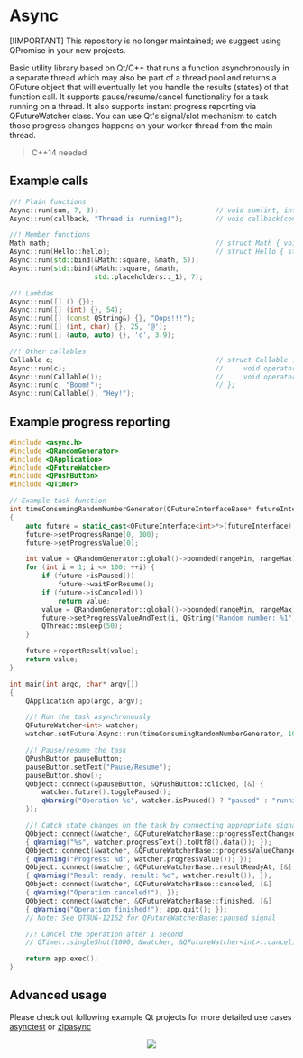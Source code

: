 # Async

[!IMPORTANT]
This repository is no longer maintained; we suggest using QPromise in your new projects.

Basic utility library based on Qt/C++ that runs a function asynchronously in a separate thread which may also be part of a thread pool and returns a QFuture object that will eventually let you handle the results (states) of that function call. It supports pause/resume/cancel functionality for a task running on a thread. It also supports instant progress reporting via QFutureWatcher class. You can use Qt's signal/slot mechanism to catch those progress changes happens on your worker thread from the main thread.

> C++14 needed


## Example calls

```cpp
//! Plain functions
Async::run(sum, 7, 3);                             // void sum(int, int) {}
Async::run(callback, "Thread is running!");        // void callback(const char*) {}

//! Member functions
Math math;                                         // struct Math { void square(int) {} };
Async::run(Hello::hello);                          // struct Hello { static void hello() {} };
Async::run(std::bind(&Math::square, &math, 5));
Async::run(std::bind(&Math::square, &math,
                     std::placeholders::_1), 7);

//! Lambdas
Async::run([] () {});
Async::run([] (int) {}, 54);
Async::run([] (const QString&) {}, "Oops!!!");
Async::run([] (int, char) {}, 25, '@');
Async::run([] (auto, auto) {}, 'c', 3.9);

//! Other callables
Callable c;                                        // struct Callable {
Async::run(c);                                     //     void operator()() {}
Async::run(Callable());                            //     void operator()(const char*) {}
Async::run(c, "Boom!");                            // };
Async::run(Callable(), "Hey!");
```

## Example progress reporting

```cpp
#include <async.h>
#include <QRandomGenerator>
#include <QApplication>
#include <QFutureWatcher>
#include <QPushButton>
#include <QTimer>

// Example task function
int timeConsumingRandomNumberGenerator(QFutureInterfaceBase* futureInterface, int rangeMin, int rangeMax)
{
    auto future = static_cast<QFutureInterface<int>*>(futureInterface);
    future->setProgressRange(0, 100);
    future->setProgressValue(0);

    int value = QRandomGenerator::global()->bounded(rangeMin, rangeMax);
    for (int i = 1; i <= 100; ++i) {
        if (future->isPaused())
            future->waitForResume();
        if (future->isCanceled())
            return value;
        value = QRandomGenerator::global()->bounded(rangeMin, rangeMax);
        future->setProgressValueAndText(i, QString("Random number: %1").arg(value));
        QThread::msleep(50);
    }

    future->reportResult(value);
    return value;
}

int main(int argc, char* argv[])
{
    QApplication app(argc, argv);

    //! Run the task asynchronously
    QFutureWatcher<int> watcher;
    watcher.setFuture(Async::run(timeConsumingRandomNumberGenerator, 100, 999));

    //! Pause/resume the task
    QPushButton pauseButton;
    pauseButton.setText("Pause/Resume");
    pauseButton.show();
    QObject::connect(&pauseButton, &QPushButton::clicked, [&] {
        watcher.future().togglePaused();
        qWarning("Operation %s", watcher.isPaused() ? "paused" : "running");
    });

    //! Catch state changes on the task by connecting appropriate signals to slots
    QObject::connect(&watcher, &QFutureWatcherBase::progressTextChanged, [&]
    { qWarning("%s", watcher.progressText().toUtf8().data()); });
    QObject::connect(&watcher, &QFutureWatcherBase::progressValueChanged, [&]
    { qWarning("Progress: %d", watcher.progressValue()); });
    QObject::connect(&watcher, &QFutureWatcherBase::resultReadyAt, [&]
    { qWarning("Result ready, result: %d", watcher.result()); });
    QObject::connect(&watcher, &QFutureWatcherBase::canceled, [&]
    { qWarning("Operation canceled!"); });
    QObject::connect(&watcher, &QFutureWatcherBase::finished, [&]
    { qWarning("Operation finished!"); app.quit(); });
    // Note: See QTBUG-12152 for QFutureWatcherBase::paused signal

    //! Cancel the operation after 1 second
    // QTimer::singleShot(1000, &watcher, &QFutureWatcher<int>::cancel);

    return app.exec();
}
```

## Advanced usage

Please check out following example Qt projects for more detailed use cases [asynctest](https://github.com/omergoktas/asynctest) or [zipasync](https://github.com/omergoktas/zipasync)

<p align="center">
  <img src="https://omergoktas.github.io/githubfiles/asynctest/asynctest.gif">
</p>
